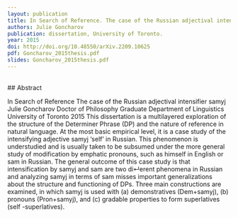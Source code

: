 ```yaml
---
layout: publication
title: In Search of Reference. The case of the Russian adjectival intensifier 'samyj'
authors: Julie Goncharov
publication: dissertation, University of Toronto.
year: 2015
doi: http://doi.org/10.48550/arXiv.2209.10625
pdf: Goncharov_2015thesis.pdf
slides: Goncharov_2015thesis.pdf
---
```

<br>
## Abstract

In Search of Reference
The case of the Russian adjectival intensifier samyj
Julie Goncharov
Doctor of Philosophy
Graduate Department of Linguistics
University of Toronto
2015
This dissertation is a multilayered exploration of the structure of the Determiner Phrase
(DP) and the nature of reference in natural language. At the most basic empirical level,
it is a case study of the intensifying adjective samyj ‘self’ in Russian. This phenomenon
is understudied and is usually taken to be subsumed under the more general study of
modification by emphatic pronouns, such as himself in English or sam in Russian. The
general outcome of this case study is that intensification by samyj and sam are two
di↵erent phenomena in Russian and analyzing samyj in terms of sam misses important
generalizations about the structure and functioning of DPs. Three main constructions are
examined, in which samyj is used with (a) demonstratives (Dem+samyj), (b) pronouns
(Pron+samyj), and (c) gradable properties to form superlatives (self -superlatives).
